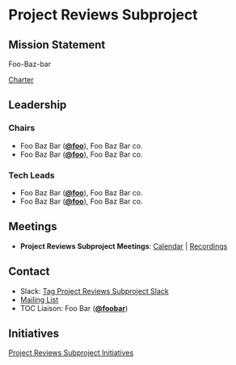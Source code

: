 # Project Reviews Subproject

## Mission Statement
Foo-Baz-bar

[Charter](./charter.md)

## Leadership
### Chairs
- Foo Baz Bar (**[@foo](https://github.com/foo)**), Foo Baz Bar co.
- Foo Baz Bar (**[@foo](https://github.com/foo)**), Foo Baz Bar co.
### Tech Leads
- Foo Baz Bar (**[@foo](https://github.com/foo)**), Foo Baz Bar co.
- Foo Baz Bar (**[@foo](https://github.com/foo)**), Foo Baz Bar co.

## Meetings
- **Project Reviews Subproject Meetings**: [Calendar](https://zoom-lfx.platform.linuxfoundation.org/meetings/toc-project-reviews-subproject?view=list) | [Recordings](https://www.youtube.com/playlist?foo)

## Contact
- Slack: [Tag Project Reviews Subproject Slack](https://cloud-native.slack.com/archives/https://cloud-native.slack.com/archives/C08KBHCQDPF)
- [Mailing List](https://lists.cncf.io/g/cncf-project-reviews-subproject)
- TOC Liaison: Foo Bar (**[@foobar](https://github.com/foobar)**)
## Initiatives
[Project Reviews Subproject Initiatives](https://github.com/cncf/toc/issues?q=is%3Aissue%20label%3A%22TOC%20Project%20Reviews%20Subproject%20Initiative%22)